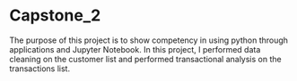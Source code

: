 # Capstone_2

The purpose of this project is to show competency in using python through applications and Jupyter Notebook. In this project, I performed data cleaning on the customer list and performed transactional analysis on the transactions list. 
